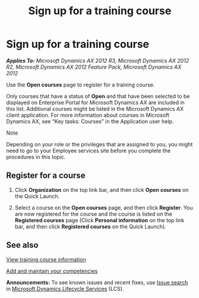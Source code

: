 ﻿---
title: Sign up for a training course
TOCTitle: Sign up for a training course
ms:assetid: c7c6c66d-b729-4bbd-8cba-1564796c9271
ms:mtpsurl: https://technet.microsoft.com/en-us/library/Hh271648(v=AX.60)
ms:contentKeyID: 36384280
ms.date: 04/18/2014
mtps_version: v=AX.60
---

# Sign up for a training course 


_**Applies To:** Microsoft Dynamics AX 2012 R3, Microsoft Dynamics AX 2012 R2, Microsoft Dynamics AX 2012 Feature Pack, Microsoft Dynamics AX 2012_

Use the **Open courses** page to register for a training course.

Only courses that have a status of **Open** and that have been selected to be displayed on Enterprise Portal for Microsoft Dynamics AX are included in this list. Additional courses might be listed in the Microsoft Dynamics AX client application. For more information about courses in Microsoft Dynamics AX, see “Key tasks: Courses” in the Application user help.


> [!NOTE]
> <P>Depending on your role or the privileges that are assigned to you, you might need to go to your Employee services site before you complete the procedures in this topic.</P>



## Register for a course

1.  Click **Organization** on the top link bar, and then click **Open courses** on the Quick Launch.

2.  Select a course on the **Open courses** page, and then click **Register**. You are now registered for the course and the course is listed on the **Registered courses** page (Click **Personal information** on the top link bar, and then click **Registered courses** on the Quick Launch).

## See also

[View training course information](view-training-course-information.md)

[Add and maintain your competencies](add-and-maintain-your-competencies.md)

  
**Announcements:** To see known issues and recent fixes, use [Issue search](http://go.microsoft.com/fwlink/?linkid=389258) in [Microsoft Dynamics Lifecycle Services](http://go.microsoft.com/fwlink/?linkid=306505) (LCS).

